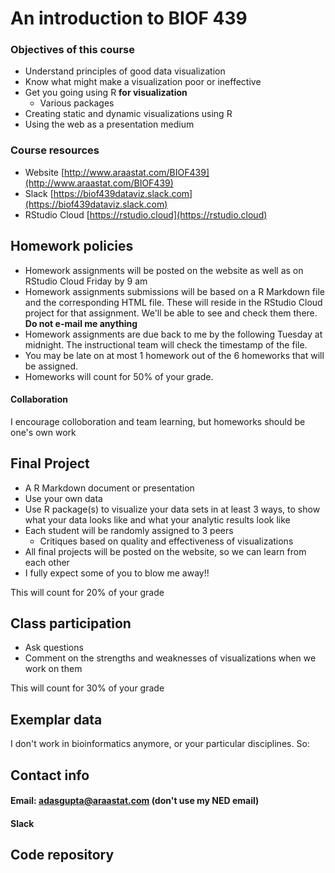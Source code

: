 # An introduction to BIOF 439







### Objectives of this course

+ Understand principles of good data visualization
+ Know what might make a visualization poor or ineffective
+ Get you going using R __for visualization__
  + Various packages
+ Creating static and dynamic visualizations using R
+ Using the web as a presentation medium



### Course resources

+ Website [http://www.araastat.com/BIOF439](http://www.araastat.com/BIOF439)
+ Slack [https://biof439dataviz.slack.com](https://biof439dataviz.slack.com)
+ RStudio Cloud [https://rstudio.cloud](https://rstudio.cloud)


## Homework policies

- Homework assignments will be posted on the website as well as on RStudio Cloud Friday by 9 am
- Homework assignments submissions will be based on a R Markdown file and the corresponding HTML file. These will reside in the  RStudio Cloud project for that assignment. We'll be able to see and check them there. __Do not e-mail me anything__
- Homework assignments are due back to me by the following Tuesday at midnight. The instructional team will check the timestamp of the file. 
- You may be late on at most 1 homework out of the 6 homeworks that will be assigned.
- Homeworks will count for 50% of your grade.

#### Collaboration

I encourage colloboration and team learning, but homeworks should be one's own work


## Final Project

- A R Markdown document or presentation
- Use your own data
- Use R package(s) to visualize your data sets in at least 3 ways, to show what your data looks like and what your analytic results look like
- Each student will be randomly assigned to 3 peers
  - Critiques based on quality and effectiveness of visualizations
- All final projects will be posted on the website, so we can learn from each other
- I fully expect some of you to blow me away!!

This will count for 20% of your grade


## Class participation

- Ask questions
- Comment on the strengths and weaknesses of visualizations when we work on them

This will count for 30% of your grade


## Exemplar data

I don't work in bioinformatics anymore, or your particular disciplines. So:



## Contact info

#### Email: adasgupta@araastat.com (don't use my NED email)

#### Slack


## Code repository


